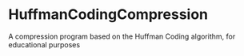 # HuffmanCodingCompression
A compression program based on the Huffman Coding algorithm, for educational purposes
